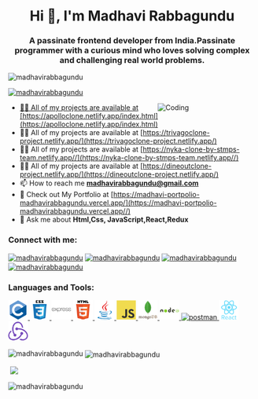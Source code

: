 <h1 align="center">Hi 👋, I'm Madhavi Rabbagundu</h1>
<h3 align="center" style=color:"red">A passinate frontend developer from India.Passinate programmer with a curious mind who loves solving complex and challenging real world problems.</h3>

 <p align="left"> <img src="https://komarev.com/ghpvc/?username=madhavirabbagundu&label=Profile%20views&color=0e75b6&style=flat" alt="madhavirabbagundu"/></p>
<p align="left"> <a href="https://github.com/ryo-ma/github-profile-trophy"><img src="https://github-profile-trophy.vercel.app/?username=madhavirabbagundu" alt="madhavirabbagundu"/></p>
<img align="right" alt="Coding" width="200" src = "https://cdn.dribbble.com/users/2646423/screenshots/5507196/computer.gif"/>

- 👨‍💻 All of my projects are available at [https://apolloclone.netlify.app/index.html](https://apolloclone.netlify.app/index.html)
- 👨‍💻 All of my projects are available at [https://trivagoclone-project.netlify.app/](https://trivagoclone-project.netlify.app/)
- 👨‍💻 All of my projects are available at [https://nyka-clone-by-stmps-team.netlify.app//](https://nyka-clone-by-stmps-team.netlify.app//)
- 👨‍💻 All of my projects are available at [https://dineoutclone-project.netlify.app/](https://dineoutclone-project.netlify.app/)
- 📫 How to reach me **madhavirabbagundu@gmail.com**
- 👤 Check out My Portfolio at [https://madhavi-portpolio-madhavirabbagundu.vercel.app/](https://madhavi-portpolio-madhavirabbagundu.vercel.app//)
- 💬 Ask me about **Html,Css, JavaScript,React,Redux**
<h3 align="left">Connect with me:</h3>
<p align="left">
<a href="https://www.linkedin.com/in/madhavi-rabbagundu-191225231/" target="blank"><img align="center" src="https://raw.githubusercontent.com/rahuldkjain/github-profile-readme-generator/master/src/images/icons/Social/linked-in-alt.svg" alt="madhavirabbagundu" height="30" width="40" /></a>   
<a href="mailto:madhavirabbagundu@gmail.com" title="madhavirabbagundu@gmail.com" target="blank"><img align="center" src="https://upload.wikimedia.org/wikipedia/commons/thumb/7/7e/Gmail_icon_%282020%29.svg/1280px-Gmail_icon_%282020%29.svg.png" alt="madhavirabbagundu" height="30" width="40" /></a>
<a href="https://wa.me/916366908401" target="blank"><img align="center" src="https://upload.wikimedia.org/wikipedia/commons/thumb/6/6b/WhatsApp.svg/512px-WhatsApp.svg.png" alt="madhavirabbagundu" height="40" width="50" /></a>
<a href="https://madhavi-portpolio-madhavirabbagundu.vercel.app/" target="blank"><img align="center" src="https://www.nicepng.com/png/full/154-1545276_portfolio-icon-circle.png" alt="madhavirabbagundu" height="30" width="40" /></a>
</p>   
 <h3 align="left">Languages and Tools:</h3>
<p align="left"> <a href="https://www.cprogramming.com/" target="_blank" rel="noreferrer"> <img src="https://raw.githubusercontent.com/devicons/devicon/master/icons/c/c-original.svg" alt="c" width="40" height="40"/> </a> <a href="https://www.w3schools.com/css/" target="_blank" rel="noreferrer"> <img src="https://raw.githubusercontent.com/devicons/devicon/master/icons/css3/css3-original-wordmark.svg" alt="css3" width="40" height="40"/> </a> <a href="https://expressjs.com" target="_blank" rel="noreferrer"> <img src="https://raw.githubusercontent.com/devicons/devicon/master/icons/express/express-original-wordmark.svg" alt="express" width="40" height="40"/> </a> <a href="https://www.w3.org/html/" target="_blank" rel="noreferrer"> <img src="https://raw.githubusercontent.com/devicons/devicon/master/icons/html5/html5-original-wordmark.svg" alt="html5" width="40" height="40"/> </a> <a href="https://www.java.com" target="_blank" rel="noreferrer"> <img src="https://raw.githubusercontent.com/devicons/devicon/master/icons/java/java-original.svg" alt="java" width="40" height="40"/> </a> <a href="https://developer.mozilla.org/en-US/docs/Web/JavaScript" target="_blank" rel="noreferrer"> <img src="https://raw.githubusercontent.com/devicons/devicon/master/icons/javascript/javascript-original.svg" alt="javascript" width="40" height="40"/> </a> <a href="https://www.mongodb.com/" target="_blank" rel="noreferrer"> <img src="https://raw.githubusercontent.com/devicons/devicon/master/icons/mongodb/mongodb-original-wordmark.svg" alt="mongodb" width="40" height="40"/> </a> <a href="https://nodejs.org" target="_blank" rel="noreferrer"> <img src="https://raw.githubusercontent.com/devicons/devicon/master/icons/nodejs/nodejs-original-wordmark.svg" alt="nodejs" width="40" height="40"/> </a> <a href="https://postman.com" target="_blank" rel="noreferrer"> <img src="https://www.vectorlogo.zone/logos/getpostman/getpostman-icon.svg" alt="postman" width="40" height="40"/> </a> <a href="https://reactjs.org/" target="_blank" rel="noreferrer"> <img src="https://raw.githubusercontent.com/devicons/devicon/master/icons/react/react-original-wordmark.svg" alt="react" width="40" height="40"/> </a> <a href="https://redux.js.org" target="_blank" rel="noreferrer"> <img src="https://raw.githubusercontent.com/devicons/devicon/master/icons/redux/redux-original.svg" alt="redux" width="40" height="40"/></a> </p>

<!-- <p><img align="left" src="https://github-readme-stats.vercel.app/api/top-langs?username=madhavirabbagundu&show_icons=true&locale=en&layout=compact" alt="madhavirabbagundu" /></p>-->
<p><img align="left" src="https://github-readme-stats.vercel.app/api/top-langs?username=madhavirabbagundu&show_icons=true&title_color=ffffff&icon_color=bb2acf&text_color=daf7dc&bg_color=151515" alt="madhavirabbagundu" /></p>
<p>&nbsp;<img align="center" src="https://github-readme-stats.vercel.app/api?username=madhavirabbagundu&show_icons=true&locale=en" alt="madhavirabbagundu" /></p>
<p>&nbsp;<img align="center" src = "https://github-readme-stats.vercel.app/api?username=madhavirabbagundu&&show_icons=true&title_color=ffffff&icon_color=bb2acf&text_color=daf7dc&bg_color=151515"/></p>

<p><img align="center" src="https://github-readme-streak-stats.herokuapp.com/?user=madhavirabbagundu&show_icons=true&title_color=pink&icon_color=bb2acf&text_color=daf7dc&bg_color=151515" alt="madhavirabbagundu" /></p>

